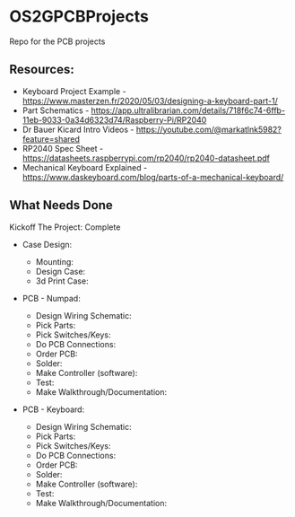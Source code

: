 # OS2GPCBProjects
Repo for the PCB projects

## Resources:

- Keyboard Project Example - https://www.masterzen.fr/2020/05/03/designing-a-keyboard-part-1/
- Part Schematics - https://app.ultralibrarian.com/details/718f6c74-6ffb-11eb-9033-0a34d6323d74/Raspberry-Pi/RP2040
- Dr Bauer Kicard Intro Videos - https://youtube.com/@markatlnk5982?feature=shared
- RP2040 Spec Sheet - https://datasheets.raspberrypi.com/rp2040/rp2040-datasheet.pdf
- Mechanical Keyboard Explained - https://www.daskeyboard.com/blog/parts-of-a-mechanical-keyboard/


## What Needs Done

Kickoff The Project: Complete

* Case Design: 
  - Mounting:
  - Design Case:
  - 3d Print Case:

* PCB - Numpad:
  - Design Wiring Schematic:
  - Pick Parts:
  - Pick Switches/Keys:
  - Do PCB Connections:
  - Order PCB:
  - Solder:
  - Make Controller (software):
  - Test:
  - Make Walkthrough/Documentation:

* PCB -  Keyboard:
  - Design Wiring Schematic:
  - Pick Parts:
  - Pick Switches/Keys:
  - Do PCB Connections:
  - Order PCB:
  - Solder:
  - Make Controller (software):
  - Test:
  - Make Walkthrough/Documentation:


